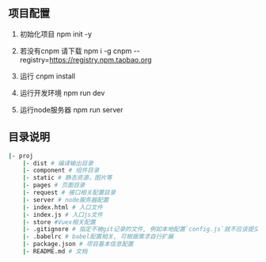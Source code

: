 ## 项目配置
1. 初始化项目
    npm init -y

2. 若没有cnpm 请下载
    npm i -g cnpm --registry=https://registry.npm.taobao.org

3. 运行
    cnpm install

4. 运行开发环境
    npm run dev

5. 运行node服务器
    npm run server

## 目录说明

```bash
|- proj
    |- dist # 编译输出目录
    |- component # 组件目录
    |- static # 静态资源，图片等
    |- pages # 页面目录
    |- request # 接口相关配置目录
    |- server # node服务器配置
    |- index.html # 入口文件
    |- index.js # 入口js文件
    |- store #Vuex相关配置
    |- .gitignore # 指定不被git记录的文件, 例如本地配置`config.js`就不应该提交到git
    |- .babelrc # babel配置相关, 可根据需求自行扩展
    |- package.json # 项目基本信息配置
    |- README.md # 文档
```